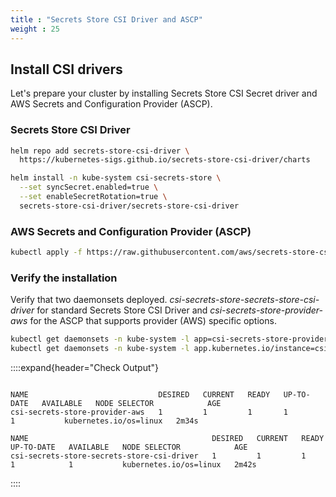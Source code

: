 ```yaml
---
title : "Secrets Store CSI Driver and ASCP"
weight : 25
---
```


## **Install CSI drivers**

Let's prepare your cluster by installing Secrets Store CSI Secret driver and AWS Secrets and Configuration Provider (ASCP).

### **Secrets Store CSI Driver**

```bash
helm repo add secrets-store-csi-driver \
  https://kubernetes-sigs.github.io/secrets-store-csi-driver/charts

helm install -n kube-system csi-secrets-store \
  --set syncSecret.enabled=true \
  --set enableSecretRotation=true \
  secrets-store-csi-driver/secrets-store-csi-driver
```

### **AWS Secrets and Configuration Provider (ASCP)**

```bash
kubectl apply -f https://raw.githubusercontent.com/aws/secrets-store-csi-driver-provider-aws/main/deployment/aws-provider-installer.yaml
```

### **Verify the installation**

Verify that two daemonsets deployed. *csi-secrets-store-secrets-store-csi-driver* for standard Secrets Store CSI Driver and *csi-secrets-store-provider-aws* for the ASCP that supports provider (AWS) specific options.

```bash
kubectl get daemonsets -n kube-system -l app=csi-secrets-store-provider-aws
kubectl get daemonsets -n kube-system -l app.kubernetes.io/instance=csi-secrets-store
```

::::expand{header="Check Output"}

```text

NAME                             DESIRED   CURRENT   READY   UP-TO-DATE   AVAILABLE   NODE SELECTOR            AGE
csi-secrets-store-provider-aws   1         1         1       1            1           kubernetes.io/os=linux   2m34s

NAME                                         DESIRED   CURRENT   READY   UP-TO-DATE   AVAILABLE   NODE SELECTOR            AGE
csi-secrets-store-secrets-store-csi-driver   1         1         1       1            1           kubernetes.io/os=linux   2m42s
```

::::
